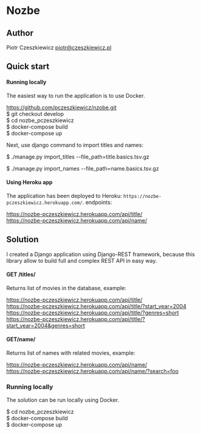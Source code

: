 # Nozbe

## Author
Piotr Czeszkiewicz
piotr@czeszkiewicz.pl

## Quick start
#### Running locally
The easiest way to run the application is to use Docker.

https://github.com/pczeszkiewicz/nzobe.git   
$ git checkout develop  
$ cd nozbe_pczeszkiewicz   
$ docker-compose build  
$ docker-compose up  

Next, use django command to import titles and names:

$ ./manage.py import_titles --file_path=title.basics.tsv.gz   

$ ./manage.py import_names --file_path=name.basics.tsv.gz  

#### Using Heroku app
The application has been deployed to Heroku: `https://nozbe-pczeszkiewicz.herokuapp.com/`. endpoints:

https://nozbe-pczeszkiewicz.herokuapp.com/api/title/  
https://nozbe-pczeszkiewicz.herokuapp.com/api/name/  


## Solution
I created a Django application using Django-REST framework, because this library allow to build full and complex 
REST API in easy way. 

#### GET /titles/
Returns list of movies in the database, example: 

https://nozbe-pczeszkiewicz.herokuapp.com/api/title/  
https://nozbe-pczeszkiewicz.herokuapp.com/api/title/?start_year=2004  
https://nozbe-pczeszkiewicz.herokuapp.com/api/title/?genres=short  
https://nozbe-pczeszkiewicz.herokuapp.com/api/title/?start_year=2004&genres=short  

#### GET/name/
Returns list of names with related movies, example: 

https://nozbe-pczeszkiewicz.herokuapp.com/api/name/  
https://nozbe-pczeszkiewicz.herokuapp.com/api/name/?search=foo  

### Running locally
The solution can be run locally using Docker. 

$ cd nozbe_pczeszkiewicz  
$ docker-compose build  
$ docker-compose up  
